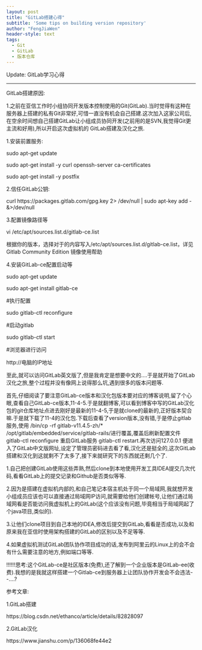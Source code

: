 ```yaml
---
layout: post
title: "GitLab搭建心得"
subtitle: 'Some tips on building version repository'
author: "FengJiaWen"
header-style: text
tags:
  - Git
  - GitLab
  - 版本仓库
---
```


Update: GitLab学习心得

---

<p>GitLab搭建原因:</p>
<p>1.之前在亚信工作时小组协同开发版本控制使用的Git(GitLab).当时觉得有这种在服务器上搭建的私有Git非常好,可惜一直没有机会自己搭建.这次加入这家公司后,在空余时间想自己搭建GitLab让小组成员协同开发(之前用的是SVN,我觉得Git更主流和好用),所以开启这次虚拟机的
GitLab搭建及汉化之旅.</p>
<p>1.安装前置服务:</p>
<p>sudo apt-get update</p>
<p>sudo apt-get install -y curl openssh-server ca-certificates</p>
<p>sudo apt-get install -y postfix</p>
<p>2.信任GitLab公钥:</p>
<p>curl https://packages.gitlab.com/gpg.key 2> /dev/null | sudo apt-key add - &>/dev/null</p>
<p>3.配置镜像路径等</p>
<p>vi /etc/apt/sources.list.d/gitlab-ce.list</p>
<p>根据你的版本，选择对于的内容写入/etc/apt/sources.list.d/gitlab-ce.list，详见Gitlab Community Edition 镜像使用帮助</p>
<p>4.安装GitLab-ce配置启动等</p>
<p>sudo apt-get update</p>
<p>sudo apt-get install gitlab-ce</p>
<p> #执行配置</p>
<p> sudo gitlab-ctl reconfigure</p>
<p> #启动gitlab</p>
<p>sudo gitlab-ctl start</p>
<p>#浏览器进行访问</p>
<p>http://电脑的IP地址</p>
<p>至此,就可以访问GitLab英文版了,但是我肯定是想要中文的....于是就开始了GitLab汉化之旅,整个过程并没有像网上说得那么坑,遇到很多的版本问题等.</p>
<p>首先,仔细阅读了要注意GitLab-ce版本和汉化包版本要对应的博客说明,留了个心眼,查看自己GitLab-ce版本,11-4-5.于是就翻博客,可以看到博客中写的GitLab汉化包的git仓库地址点进去刚好是最新的11-4-5,于是就clone的最新的,正好版本契合嘛.于是就下载了11-4的汉化包.下载后查看了version版本,没有错,于是停止gitlab服务,使用 /bin/cp -rf gitlab-v11.4.5-zh/* /opt/gitlab/embedded/service/gitlab-rails/进行覆盖,覆盖后刷新配置文件 gitlab-ctl reconfigure 重启GitLab服务 gitlab-ctl restart.再次访问127.0.0.1 便进入了GitLab中文版网址,设定了管理员密码进去看了看,汉化还是挺全的,这次GitLab搭建和汉化到这就剩不了太多了,接下来就研究下的东西就还剩几个了.</p>

 <p>1.自己把创建GitLab使用这些弄熟,然后clone到本地使用开发工具IDEA提交几次代码,看看GitLab上的提交记录和Github是否类似等等.</p>
 <p>2.因为是搭建在虚拟机内部的,和自己笔记本宿主机处于同一个局域网,我就想开发小组成员应该也可以直接通过局域网IP访问,就需要给他们创建帐号,让他们通过局域网看是否能访问我虚拟机上的GitLab(这个应该没有问题,毕竟相当于局域网起了个java项目,类似的).</p>
 <p>3.让他们clone项目到自己本地的IDEA,修改后提交到GitLab,看看是否成功,以及和原来我在亚信时使用架构搭建的GitLab的区别以及不足等等.</p>
 <p>4.如果虚拟机测试GitLab团队协作项目成功的话,发布到阿里云的Linux上的会不会有什么需要注意的地方,例如端口等等.</p>
 <p>!!!!!!思考:这个GitLab-ce是社区版本(免费),还了解到一个企业版本是GitLab-ee(收费).我想的是我就这样搭建一个Gitlab-ce到服务器上让团队协作开发会不会违法- -....?</p>
 <p>参考文章:</p>
<p>1.GitLab搭建</p>
<p>https://blog.csdn.net/ethanco/article/details/82828097</p>
<p>2.GitLab汉化</p>
<p>https://www.jianshu.com/p/136068fe44e2</p>
    
